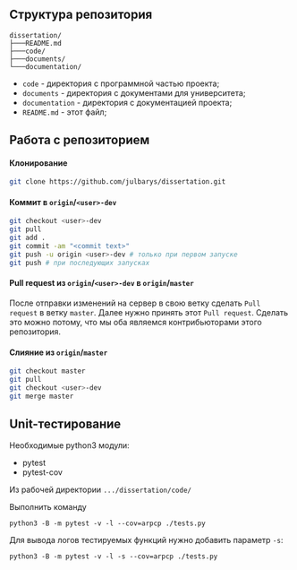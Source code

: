 ## Структура репозитория

```plain
dissertation/
├───README.md
├───code/
├───documents/
└───documentation/
```

- `code` - директория с программной частью проекта;
- `documents` - директория с документами для университета;
- `documentation` - директория с документацией проекта;
- `README.md` - этот файл;

## Работа с репозиторием

#### Клонирование

```bash
git clone https://github.com/julbarys/dissertation.git
```

#### Коммит в `origin`/`<user>-dev`

```bash
git checkout <user>-dev
git pull
git add .
git commit -am "<commit text>"
git push -u origin <user>-dev # только при первом запуске
git push # при последующих запусках
```

#### Pull request из `origin`/`<user>-dev` в `origin`/`master`

После отправки изменений на сервер в свою ветку сделать `Pull request` в ветку `master`. Далее нужно принять этот `Pull request`. Сделать это можно потому, что мы оба являемся контрибьюторами этого репозитория.

#### Слияние из `origin`/`master`

```bash
git checkout master
git pull
git checkout <user>-dev
git merge master
```

## Unit-тестирование

Необходимые python3 модули:
* pytest
* pytest-cov

Из рабочей директории `.../dissertation/code/`

Выполнить команду

```shell
python3 -B -m pytest -v -l --cov=arpcp ./tests.py
```

Для вывода логов тестируемых функций нужно добавить параметр `-s`:

```shell
python3 -B -m pytest -v -l -s --cov=arpcp ./tests.py
```